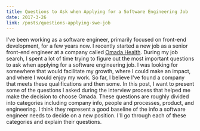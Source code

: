 ```yaml
---
title: Questions to Ask when Applying for a Software Engineering Job
date: 2017-3-26
link: /posts/questions-applying-swe-job
---
```


I've been working as a software engineer, primarily focused on front-end development, for a few years now. I recently started a new job as a senior front-end engineer at a company called [Omada Health](https://www.omadahealth.com/). During my job search, I spent a lot of time trying to figure out the most important questions to ask when applying for a software engineering job. I was looking for somewhere that would facilitate my growth, where I could make an impact, and where I would enjoy my work. So far, I believe I've found a company that meets these qualifications and then some. In this post, I want to present some of the questions I asked during the interview process that helped me make the decision to choose Omada. These questions are roughly divided into categories including company info, people and processes, product, and engineering. I think they represent a good baseline of the info a software engineer needs to decide on a new position. I'll go through each of these categories and explain their questions.
